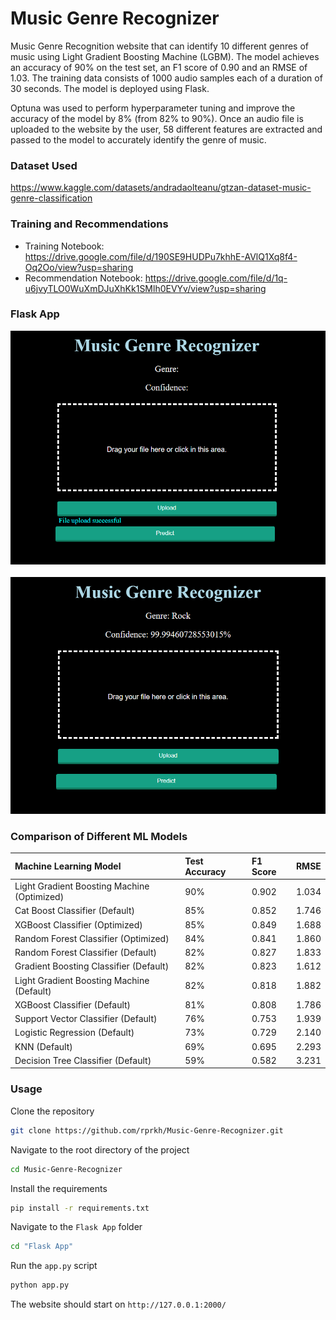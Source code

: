 # Music Genre Recognizer

Music Genre Recognition website that can identify 10 different genres 
of music using Light Gradient Boosting Machine (LGBM). The model achieves
an accuracy of 90% on the test set, an F1 score of 0.90 and an RMSE of 1.03. 
The training data consists of 1000 audio samples each of a duration of 
30 seconds. The model is deployed using Flask.

Optuna was used to perform hyperparameter tuning and improve the accuracy
of the model by 8% (from 82% to 90%). Once an audio file is uploaded to the 
website by the user, 58 different features are extracted and passed to the 
model to accurately identify the genre of music.

### Dataset Used

https://www.kaggle.com/datasets/andradaolteanu/gtzan-dataset-music-genre-classification

### Training and Recommendations

- Training Notebook: https://drive.google.com/file/d/190SE9HUDPu7khhE-AVlQ1Xq8f4-Oq2Oo/view?usp=sharing
- Recommendation Notebook: https://drive.google.com/file/d/1q-u6jvyTLO0WuXmDJuXhKk1SMlh0EVYv/view?usp=sharing 

### Flask App

![Nav Bar](https://github.com/rprkh/Music-Genre-Recognizer/blob/main/Flask%20App/readme_images/1.png)
<br>
<br>
![Nav Bar](https://github.com/rprkh/Music-Genre-Recognizer/blob/main/Flask%20App/readme_images/2.png)

### Comparison of Different ML Models

| Machine Learning Model                                  | Test Accuracy | F1 Score | RMSE  |
| :------------------------------------------------------ | :------------ | :------- | :---- |          
| Light Gradient Boosting Machine (Optimized)             | 90%           | 0.902    | 1.034 |
| Cat Boost Classifier (Default)                          | 85%           | 0.852    | 1.746 |   
| XGBoost Classifier (Optimized)                          | 85%           | 0.849    | 1.688 |
| Random Forest Classifier (Optimized)                    | 84%           | 0.841    | 1.860 |
| Random Forest Classifier (Default)                      | 82%           | 0.827    | 1.833 |
| Gradient Boosting Classifier (Default)                  | 82%           | 0.823    | 1.612 |
| Light Gradient Boosting Machine (Default)               | 82%           | 0.818    | 1.882 |
| XGBoost Classifier (Default)                            | 81%           | 0.808    | 1.786 |
| Support Vector Classifier (Default)                     | 76%           | 0.753    | 1.939 |
| Logistic Regression (Default)                           | 73%           | 0.729    | 2.140 |
| KNN (Default)                                           | 69%           | 0.695    | 2.293 |
| Decision Tree Classifier (Default)                      | 59%           | 0.582    | 3.231 |

### Usage

Clone the repository

```bash
git clone https://github.com/rprkh/Music-Genre-Recognizer.git
```

Navigate to the root directory of the project

```bash
cd Music-Genre-Recognizer
```

Install the requirements

```bash
pip install -r requirements.txt
```

Navigate to the `Flask App` folder

```bash
cd "Flask App"
```

Run the `app.py` script
```bash
python app.py
```

The website should start on `http://127.0.0.1:2000/`